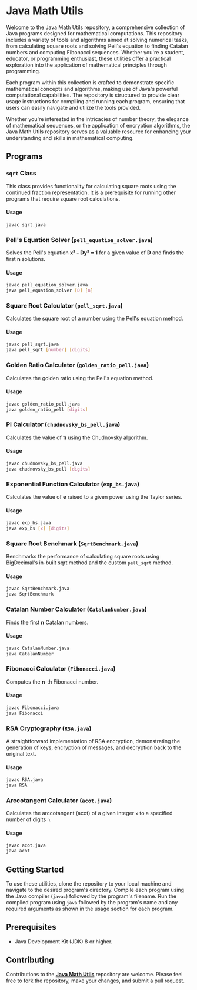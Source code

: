 # Java Math Utils

Welcome to the Java Math Utils repository, a comprehensive collection of Java programs designed for mathematical computations. This repository includes a variety of tools and algorithms aimed at solving numerical tasks, from calculating square roots and solving Pell's equation to finding Catalan numbers and computing Fibonacci sequences. Whether you're a student, educator, or programming enthusiast, these utilities offer a practical exploration into the application of mathematical principles through programming.

Each program within this collection is crafted to demonstrate specific mathematical concepts and algorithms, making use of Java's powerful computational capabilities. The repository is structured to provide clear usage instructions for compiling and running each program, ensuring that users can easily navigate and utilize the tools provided.

Whether you're interested in the intricacies of number theory, the elegance of mathematical sequences, or the application of encryption algorithms, the Java Math Utils repository serves as a valuable resource for enhancing your understanding and skills in mathematical computing.

## Programs

### `sqrt` Class

This class provides functionality for calculating square roots using the continued fraction representation. It is a prerequisite for running other programs that require square root calculations.

#### Usage

```bash
javac sqrt.java
```

### Pell's Equation Solver (`pell_equation_solver.java`)

Solves the Pell's equation **x² - Dy² = 1** for a given value of **D** and finds the first **n** solutions.

#### Usage

```bash
javac pell_equation_solver.java
java pell_equation_solver [D] [n]
```

### Square Root Calculator (`pell_sqrt.java`)

Calculates the square root of a number using the Pell's equation method.

#### Usage

```bash
javac pell_sqrt.java
java pell_sqrt [number] [digits]
```

### Golden Ratio Calculator (`golden_ratio_pell.java`)

Calculates the golden ratio using the Pell's equation method.

#### Usage

```bash
javac golden_ratio_pell.java
java golden_ratio_pell [digits]
```

### Pi Calculator (`chudnovsky_bs_pell.java`)

Calculates the value of **π** using the Chudnovsky algorithm.

#### Usage

```bash
javac chudnovsky_bs_pell.java
java chudnovsky_bs_pell [digits]
```

### Exponential Function Calculator (`exp_bs.java`)

Calculates the value of **e** raised to a given power using the Taylor series.

#### Usage

```bash
javac exp_bs.java
java exp_bs [x] [digits]
```

### Square Root Benchmark (`SqrtBenchmark.java`)

Benchmarks the performance of calculating square roots using BigDecimal's in-built sqrt method and the custom `pell_sqrt` method.

#### Usage

```bash
javac SqrtBenchmark.java
java SqrtBenchmark
```

### Catalan Number Calculator (`CatalanNumber.java`)

Finds the first **n** Catalan numbers.

#### Usage

```bash
javac CatalanNumber.java
java CatalanNumber
```

### Fibonacci Calculator (`Fibonacci.java`)

Computes the **n**-th Fibonacci number.

#### Usage

```bash
javac Fibonacci.java
java Fibonacci
```

### RSA Cryptography (`RSA.java`)

A straightforward implementation of RSA encryption, demonstrating the generation of keys, encryption of messages, and decryption back to the original text.

#### Usage

```bash
javac RSA.java
java RSA
```

### Arccotangent Calculator (`acot.java`)

Calculates the arccotangent (acot) of a given integer `x` to a specified number of digits `n`.

#### Usage

```bash
javac acot.java
java acot
```

## Getting Started

To use these utilities, clone the repository to your local machine and navigate to the desired program's directory. Compile each program using the Java compiler (`javac`) followed by the program's filename. Run the compiled program using `java` followed by the program's name and any required arguments as shown in the usage section for each program.

## Prerequisites

- Java Development Kit (JDK) 8 or higher.

## Contributing

Contributions to the **[Java Math Utils](https://github.com/Abhrankan-Chakrabarti/java-math-utils)** repository are welcome. Please feel free to fork the repository, make your changes, and submit a pull request.